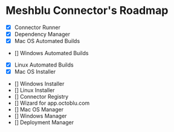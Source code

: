 # Meshblu Connector's Roadmap

- [x] Connector Runner
- [x] Dependency Manager
- [x] Mac OS Automated Builds
- [] Windows Automated Builds
- [x] Linux Automated Builds
- [x] Mac OS Installer
- [] Windows Installer
- [] Linux Installer
- [] Connector Registry
- [] Wizard for app.octoblu.com
- [] Mac OS Manager
- [] Windows Manager
- [] Deployment Manager
